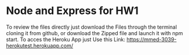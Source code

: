 # Node and Express for HW1

To review the files directly just download the Files through the terminal cloning it from github, or download the Zipped file and launch it with npm start.
To acces the Heroku App just Use this Link: https://mmed-3039-herokutest.herokuapp.com/
